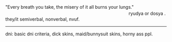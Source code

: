 "Every breath you take, the misery of it all burns your lungs."
ㅤㅤㅤㅤㅤㅤㅤㅤㅤㅤㅤㅤㅤㅤㅤ
ㅤㅤㅤㅤㅤㅤㅤㅤㅤㅤㅤㅤㅤ
ㅤㅤㅤㅤㅤㅤㅤㅤ
ryudya or dosya . they/it
semiverbal, nonverbal, nvuf.
_____________________________
dni: basic dni criteria, dick skins, maid/bunnysuit skins, horny ass ppl.
